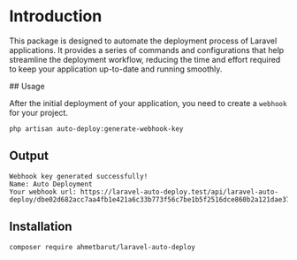 # Introduction

This package is designed to automate the deployment process of Laravel applications. It provides a series of commands and configurations that help streamline the deployment workflow, reducing the time and effort required to keep your application up-to-date and running smoothly.

## Usage

After the initial deployment of your application, you need to create a `webhook` for your project.

```shell
php artisan auto-deploy:generate-webhook-key
```

## Output

```shell
Webhook key generated successfully!
Name: Auto Deployment
Your webhook url: https://laravel-auto-deploy.test/api/laravel-auto-deploy/dbe02d682acc7aa4fb1e421a6c33b773f56c7be1b5f2516dce860b2a121dae37
```

## Installation

```shell
composer require ahmetbarut/laravel-auto-deploy
```
